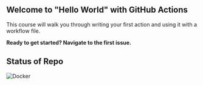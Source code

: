 ## Welcome to "Hello World" with GitHub Actions

This course will walk you through writing your first action and using it with a workflow file. 

**Ready to get started? Navigate to the first issue.**


## Status of Repo
![Docker](https://github.com/manukoli1986/hello-github-actions/workflows/Docker/badge.svg)